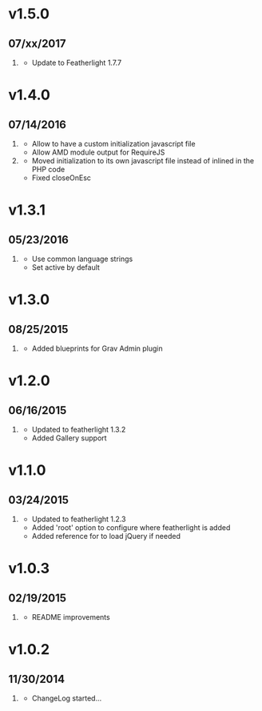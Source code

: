 # v1.5.0
## 07/xx/2017

1. [](#new)
    * Update to Featherlight 1.7.7

# v1.4.0
## 07/14/2016

1. [](#new)
    * Allow to have a custom initialization javascript file
    * Allow AMD module output for RequireJS
1. [](#improved)
    * Moved initialization to its own javascript file instead of inlined in the PHP code
    * Fixed closeOnEsc

# v1.3.1
## 05/23/2016

1. [](#improved)
    * Use common language strings
    * Set active by default

# v1.3.0
## 08/25/2015

1. [](#improved)
    * Added blueprints for Grav Admin plugin

# v1.2.0
## 06/16/2015

1. [](#improved)
    * Updated to featherlight 1.3.2
    * Added Gallery support

# v1.1.0
## 03/24/2015

1. [](#improved)
    * Updated to featherlight 1.2.3
    * Added 'root' option to configure where featherlight is added
    * Added reference for to load jQuery if needed

# v1.0.3
## 02/19/2015

1. [](#improved)
    * README improvements

# v1.0.2
## 11/30/2014

1. [](#new)
    * ChangeLog started...
